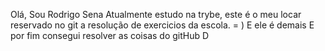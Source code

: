 Olá, Sou Rodrigo Sena
Atualmente estudo na trybe, este é o meu locar reservado no git a resolução de exercicios da escola. = )
E ele é demais 
E por fim consegui resolver as coisas do gitHub
D
